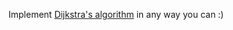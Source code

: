 Implement [Dijkstra's algorithm](http://en.wikipedia.org/wiki/Dijkstra's_algorithm) in any way you can :)

